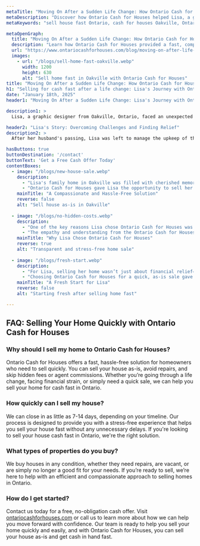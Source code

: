 ```yaml
---
metaTitle: "Moving On After a Sudden Life Change: How Ontario Cash for Houses Helped Lisa Rebuild | Ontario Cash for Houses"
metaDescription: "Discover how Ontario Cash for Houses helped Lisa, a graphic designer from Oakville, Ontario, sell her home quickly and stress-free after a major life change."
metaKeywords: "sell house fast Ontario, cash for houses Oakville, Ontario real estate solutions, sell home as-is, fast home sale Ontario, Ontario Cash for Houses"

metaOpenGraph:
  title: "Moving On After a Sudden Life Change: How Ontario Cash for Houses Helped Lisa Rebuild"
  description: "Learn how Ontario Cash for Houses provided a fast, compassionate solution for Lisa in Oakville, helping her sell her home and start fresh."
  url: "https://www.ontariocashforhouses.com/blog/moving-on-after-life-change"
  images:
    - url: "/blogs/sell-home-fast-oakville.webp"
      width: 1200
      height: 630
      alt: "Sell home fast in Oakville with Ontario Cash for Houses"
title: "Moving On After a Sudden Life Change: How Ontario Cash for Houses Helped Lisa Rebuild"
h1: "Selling for cash fast after a life change: Lisa's Journey with Ontario Cash for Houses"
date: "January 18th, 2025"
header1: "Moving On After a Sudden Life Change: Lisa's Journey with Ontario Cash for Houses"

description1: >
  Lisa, a graphic designer from Oakville, Ontario, faced an unexpected life change that left her needing to sell her family home quickly and stress-free. Discover how Ontario Cash for Houses helped Lisa rebuild her life with a compassionate and efficient home-selling process. Selling her home for cash allowed her to move forward and focus on the next chapter without the hassle of traditional real estate transactions.

header2: "Lisa's Story: Overcoming Challenges and Finding Relief"
description2: >
  After her husband's passing, Lisa was left to manage the upkeep of their large family home in Oakville. The financial strain and constant need for repairs made it impossible for her to keep up. She wanted to downsize but didn’t know where to turn. Traditional home selling seemed like a daunting task, especially when the house needed so many repairs. Ontario Cash for Houses offered the perfect solution, allowing Lisa to sell her home for cash, without the stress or delays that often come with selling the traditional way. 

hasButtons: true
buttonDestination: '/contact'
buttonText: 'Get a Free Cash Offer Today'
contentBoxes:
  - image: "/blogs/new-house-sale.webp"
    description: 
      - "Lisa's family home in Oakville was filled with cherished memories, but the upkeep and financial strain became too much to handle. With the need for repairs, cleaning, and staging out of the question, Lisa was facing a tough situation. She was looking for a fast solution that would allow her to move on without the stress."
      - "Ontario Cash for Houses gave Lisa the opportunity to sell her house as-is, with no repairs or clean-up required. By offering a fair cash price and eliminating all hidden fees, Lisa was able to close the sale within two weeks and use the funds to purchase a smaller, more manageable home closer to her family."
    mainTitle: "A Compassionate and Hassle-Free Solution"
    reverse: false
    alt: "Sell house as-is in Oakville"
    
  - image: "/blogs/no-hidden-costs.webp"
    description: 
      - "One of the key reasons Lisa chose Ontario Cash for Houses was the transparent process. Unlike other real estate solutions, there were no hidden fees, agent commissions, or surprises. Lisa knew exactly what she was getting and felt confident moving forward with a fair cash offer."
      - "The empathy and understanding from the Ontario Cash for Houses team were also standout features. They worked around Lisa’s schedule and made sure the process was as smooth as possible, ensuring she could sell her home quickly and move on without unnecessary delays."
    mainTitle: "Why Lisa Chose Ontario Cash for Houses"
    reverse: true
    alt: "Transparent and stress-free home sale"
    
  - image: "/blogs/fresh-start.webp"
    description: 
      - "For Lisa, selling her home wasn’t just about financial relief—it was about starting over. The home sale allowed her to leave the stress of managing a large property behind and focus on rebuilding her life in a new home that was more suitable for her needs."
      - "Choosing Ontario Cash for Houses for a quick, as-is sale gave Lisa the fresh start she was looking for. Her story demonstrates how selling your home for cash fast can be a solution during challenging life transitions, giving you the freedom to move forward."
    mainTitle: "A Fresh Start for Lisa"
    reverse: false
    alt: "Starting fresh after selling home fast"

---
```


## **FAQ: Selling Your Home Quickly with Ontario Cash for Houses**

### **Why should I sell my home to Ontario Cash for Houses?**
Ontario Cash for Houses offers a fast, hassle-free solution for homeowners who need to sell quickly. You can sell your house as-is, avoid repairs, and skip hidden fees or agent commissions. Whether you’re going through a life change, facing financial strain, or simply need a quick sale, we can help you sell your home for cash fast in Ontario.

### **How quickly can I sell my house?**
We can close in as little as 7-14 days, depending on your timeline. Our process is designed to provide you with a stress-free experience that helps you sell your house fast without any unnecessary delays. If you're looking to sell your house cash fast in Ontario, we're the right solution.

### **What types of properties do you buy?**
We buy houses in any condition, whether they need repairs, are vacant, or are simply no longer a good fit for your needs. If you’re ready to sell, we’re here to help with an efficient and compassionate approach to selling homes in Ontario.

### **How do I get started?**
Contact us today for a free, no-obligation cash offer. Visit [ontariocashforhouses.com](https://www.ontariocashforhouses.com) or call us to learn more about how we can help you move forward with confidence. Our team is ready to help you sell your home quickly and easily, and with Ontario Cash for Houses, you can sell your house as-is and get cash in hand fast.
